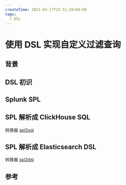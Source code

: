 ```yaml
---
createTime: 2021-03-17T22:51:20+08:00
tags:
  - DSL
---
```


# 使用 DSL 实现自定义过滤查询

## 背景

## DSL 初识

## Splunk SPL


## SPL 解析成 ClickHouse SQL

转换器 [spl2sql](https://github.com/Anonymity94/spl2sql)

## SPL 解析成 Elasticsearch DSL

转换器 [spl2dsl](https://github.com/Anonymity94/spl2dsl)


## 参考